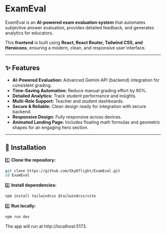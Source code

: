 # ExamEval

ExamEval is an **AI-powered exam evaluation system** that automates subjective answer evaluation, provides detailed feedback, and generates analytics for educators.

This **frontend** is built using **React, React Router, Tailwind CSS, and Heroicons**, ensuring a modern, clean, and responsive user interface.

---

## ✨ Features

- **AI-Powered Evaluation:** Advanced Gemini API (backend) integration for consistent grading.
- **Time-Saving Automation:** Reduce manual grading effort by 90%.
- **Detailed Analytics:** Track student performance and insights.
- **Multi-Role Support:** Teacher and student dashboards.
- **Secure & Reliable:** Clean design ready for integration with secure backend.
- **Responsive Design:** Fully responsive across devices.
- **Animated Landing Page:** Includes floating math formulas and geometric shapes for an engaging hero section.

---

## 🚀 Installation

1️⃣ **Clone the repository:**

```bash
git clone https://github.com/Sky07light/ExamEval.git
cd ExamEval
```

2️⃣ **Install dependencies:**

```bash
npm install tailwindcss @tailwindcss/vite
```

3️⃣ **Run locally:**

```bash
npm run dev
```
The app will run at http://localhost:5173.
